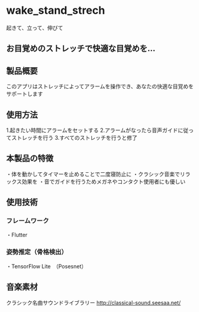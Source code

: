 # wake_stand_strech

起きて、立って、伸びて

## お目覚めのストレッチで快適な目覚めを...

## 製品概要
このアプリはストレッチによってアラームを操作でき、あなたの快適な目覚めをサポートします

## 使用方法
1.起きたい時間にアラームをセットする
2.アラームがなったら音声ガイドに従ってストレッチを行う
3.すべてのストレッチを行うと修了

## 本製品の特徴
・体を動かしてタイマーを止めることで二度寝防止に
・クラシック音楽でリラックス効果を
・音でガイドを行うためメガネやコンタクト使用者にも優しい

## 使用技術

### フレームワーク
・Flutter

### 姿勢推定（骨格検出）
・TensorFlow Lite　（Posesnet）

## 音楽素材
クラシック名曲サウンドライブラリー http://classical-sound.seesaa.net/

